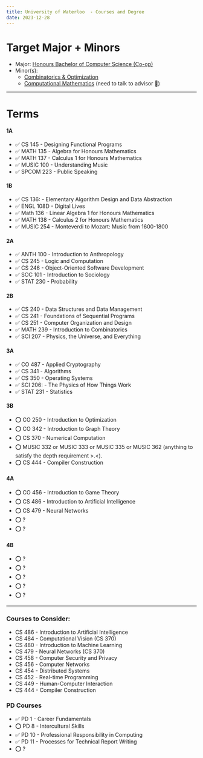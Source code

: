 ```yaml
---
title: University of Waterloo  - Courses and Degree
date: 2023-12-28
---
```

# Target Major + Minors
- Major: [Honours Bachelor of Computer Science (Co-op)](https://ugradcalendar.uwaterloo.ca/page/MATH-Bachelor-of-Computer-Science-1)
- Minor(s): 
	- [Combinatorics & Optimization](https://ugradcalendar.uwaterloo.ca/page/MATH-Combinatorics-and-Optimization-Minor2)
	- [Computational Mathematics](https://ugradcalendar.uwaterloo.ca/page/MATH-Computational-Mathematics-Minor) (need to talk to advisor 👀)

---
# Terms
#### 1A
- ✅ CS 145 - Designing Functional Programs 
- ✅ MATH 135 - Algebra for Honours Mathematics
- ✅ MATH 137 - Calculus 1 for Honours Mathematics
- ✅ MUSIC 100 - Understanding Music
- ✅ SPCOM 223 - Public Speaking
#### 1B
- ✅ CS 136: - Elementary Algorithm Design and Data Abstraction
- ✅ ENGL 108D - Digital Lives
- ✅ Math 136 - Linear Algebra 1 for Honours Mathematics
- ✅ MATH 138 - Calculus 2 for Honours Mathematics
- ✅ MUSIC 254 - Monteverdi to Mozart: Music from 1600-1800


#### 2A
- ✅ ANTH 100 - Introduction to Anthropology
- ✅ CS 245 - Logic and Computation
- ✅ CS 246 - Object-Oriented Software Development
- ✅ SOC 101 - Introduction to Sociology
- ✅ STAT 230 - Probability
#### 2B
- ✅ CS 240 - Data Structures and Data Management
- ✅ CS 241 - Foundations of Sequential Programs
- ✅ CS 251 - Computer Organization and Design
- ✅ MATH 239 - Introduction to Combinatorics
- ✅ SCI 207 - Physics, the Universe, and Everything


#### 3A
- ✅ CO 487 - Applied Cryptography
- ✅ CS 341 - Algorithms
- ✅ CS 350 - Operating Systems
- ✅ SCI 206: - The Physics of How Things Work
- ✅ STAT 231 - Statistics
#### 3B
- ⭕ CO 250 - Introduction to Optimization
- ⭕ CO 342 - Introduction to Graph Theory
- ⭕ CS 370 - Numerical Computation
- ⭕ MUSIC 332 or MUSIC 333 or MUSIC 335 or MUSIC 362 (anything to satisfy the depth requirement >.<).
- ⭕ CS 444 - Compiler Construction


#### 4A
- ⭕ CO 456 - Introduction to Game Theory
- ⭕ CS 486 - Introduction to Artificial Intelligence
- ⭕ CS 479 - Neural Networks
- ⭕ ?
- ⭕ ?
#### 4B
- ⭕ ?
- ⭕ ?
- ⭕ ?
- ⭕ ?
- ⭕ ?

---
### Courses to Consider:
- CS 486 - Introduction to Artificial Intelligence
- CS 484 - Computational Vision (CS 370)
- CS 480 - Introduction to Machine Learning
- CS 479 - Neural Networks (CS 370)
- CS 458 - Computer Security and Privacy
- CS 456 - Computer Networks
- CS 454 - Distributed Systems
- CS 452  - Real-time Programming
- CS 449 - Human-Computer Interaction
- CS 444 - Compiler Construction

### PD Courses
- ✅ PD 1 - Career Fundamentals
- ⭕ PD 8 - Intercultural Skills
- ✅ PD 10 - Professional Responsibility in Computing
- ✅ PD 11 - Processes for Technical Report Writing
- ⭕ ?
